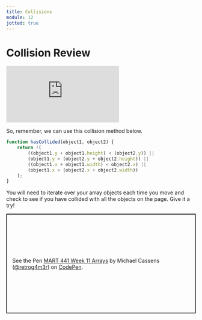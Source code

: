 ```yaml
---
title: Collisions
module: 12
jotted: true
---
```


# Collision Review

<div class="embed-responsive embed-responsive-16by9"><iframe class="embed-responsive-item" src="https://www.youtube.com/embed/jqnaRfxLdds" frameborder="0" allowfullscreen></iframe></div>

So, remember, we can use this collision method below.

```javascript
function hasCollided(object1, object2) {
    return !(
        ((object1.y + object1.height) < (object2.y)) ||
        (object1.y > (object2.y + object2.height)) ||
        ((object1.x + object1.width) < object2.x) ||
        (object1.x > (object2.x + object2.width))
    );
}
```

You will need to iterate over your array objects each time you move and check to see if you have collided with all the objects on the page.  Give it a try!

<p class="codepen" data-height="265" data-theme-id="light" data-default-tab="js,result" data-user="retrog4m3r" data-slug-hash="wvobajM" style="height: 265px; box-sizing: border-box; display: flex; align-items: center; justify-content: center; border: 2px solid; margin: 1em 0; padding: 1em;" data-pen-title="MART 441 Week 11 Arrays">
  <span>See the Pen <a href="https://codepen.io/retrog4m3r/pen/wvobajM">
  MART 441 Week 11 Arrays</a> by Michael Cassens (<a href="https://codepen.io/retrog4m3r">@retrog4m3r</a>)
  on <a href="https://codepen.io">CodePen</a>.</span>
</p>
<script async src="https://cpwebassets.codepen.io/assets/embed/ei.js"></script>